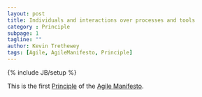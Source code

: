 ```yaml
---
layout: post
title: Individuals and interactions over processes and tools
category : Principle
subpage: 1
tagline: ""
author: Kevin Trethewey
tags: [Agile, AgileManifesto, Principle]
---
```

{% include JB/setup %}

This is the first [Principle](/principles.html) of the [Agile Manifesto](/prototype/AgileManifesto/).